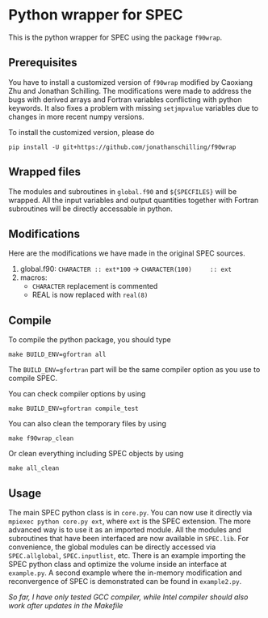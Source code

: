# Python wrapper for SPEC

This is the python wrapper for SPEC using the package `f90wrap`.

## Prerequisites
You have to install a customized version of `f90wrap` modified by Caoxiang Zhu and Jonathan Schilling.
The modifications were made to address the bugs with derived arrays and Fortran variables conflicting with python keywords.
It also fixes a problem with missing `setjmpvalue` variables due to changes in more recent numpy versions.

To install the customized version, please do
```
pip install -U git+https://github.com/jonathanschilling/f90wrap
```

## Wrapped files
The modules and subroutines in `global.f90` and `${SPECFILES}` will be wrapped.
All the input variables and output quantities together with Fortran subroutines will be directly accessable in python.

## Modifications
Here are the modifications we have made in the original SPEC sources.

1. global.f90: `CHARACTER :: ext*100` -> `CHARACTER(100)     :: ext`
2. macros:
   - `CHARACTER` replacement is commented
   - REAL is now replaced with `real(8)`

## Compile
To compile the python package, you should type
```
make BUILD_ENV=gfortran all
```
The `BUILD_ENV=gfortran` part will be the same compiler option as you use to compile SPEC.

You can check compiler options by using
```
make BUILD_ENV=gfortran compile_test
```

You can also clean the temporary files by using
```
make f90wrap_clean
```
Or clean everything including SPEC objects by using
```
make all_clean
```

## Usage
The main SPEC python class is in `core.py`.
You can now use it directly via `mpiexec python core.py ext`, where `ext` is the SPEC extension.
The more advanced way is to use it as an imported module.
All the modules and subroutines that have been interfaced are now available in `SPEC.lib`.
For convenience, the global modules can be directly accessed via `SPEC.allglobal`, `SPEC.inputlist`, etc.
There is an example importing the SPEC python class and optimize the volume inside an interface at `example.py`.
A second example where the in-memory modification and reconvergence of SPEC is demonstrated can be found in `example2.py`.

*So far, I have only tested GCC compiler, while Intel compiler should also work after updates in the Makefile*
